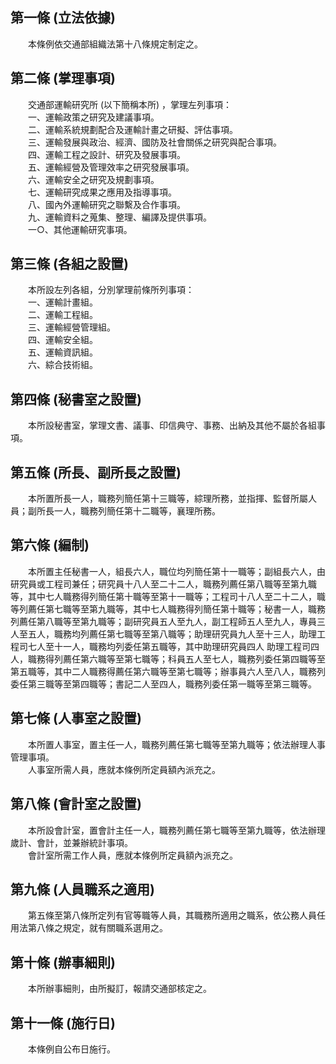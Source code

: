 第一條 (立法依據)
-----------------
　　本條例依交通部組織法第十八條規定制定之。  


第二條 (掌理事項)
-----------------
　　交通部運輸研究所 (以下簡稱本所) ，掌理左列事項：  
　　一、運輸政策之研究及建議事項。  
　　二、運輸系統規劃配合及運輸計畫之研擬、評估事項。  
　　三、運輸發展與政治、經濟、國防及社會關係之研究與配合事項。  
　　四、運輸工程之設計、研究及發展事項。  
　　五、運輸經營及管理效率之研究發展事項。  
　　六、運輸安全之研究及規劃事項。  
　　七、運輸研究成果之應用及指導事項。  
　　八、國內外運輸研究之聯繫及合作事項。  
　　九、運輸資料之蒐集、整理、編譯及提供事項。  
　　一○、其他運輸研究事項。  


第三條 (各組之設置)
-------------------
　　本所設左列各組，分別掌理前條所列事項：  
　　一、運輸計畫組。  
　　二、運輸工程組。  
　　三、運輸經營管理組。  
　　四、運輸安全組。  
　　五、運輸資訊組。  
　　六、綜合技術組。  


第四條 (秘書室之設置)
---------------------
　　本所設秘書室，掌理文書、議事、印信典守、事務、出納及其他不屬於各組事項。  


第五條 (所長、副所長之設置)
---------------------------
　　本所置所長一人，職務列簡任第十三職等，綜理所務，並指揮、監督所屬人員；副所長一人，職務列簡任第十二職等，襄理所務。  


第六條 (編制)
-------------
　　本所置主任秘書一人，組長六人，職位均列簡任第十一職等；副組長六人，由研究員或工程司兼任；研究員十八人至二十二人，職務列薦任第八職等至第九職等，其中七人職務得列簡任第十職等至第十一職等；工程司十八人至二十二人，職等列薦任第七職等至第九職等，其中七人職務得列簡任第十職等；秘書一人，職務列薦任第八職等至第九職等；副研究員五人至九人，副工程師五人至九人，專員三人至五人，職務均列薦任第七職等至第八職等；助理研究員九人至十三人，助理工程司七人至十一人，職務均列委任第五職等，其中助理研究員四人  助理工程司四人，職務得列薦任第六職等至第七職等；科員五人至七人，職務列委任第四職等至第五職等，其中二人職務得薦任第六職等至第七職等；辦事員六人至八人，職務列委任第三職等至第四職等；書記二人至四人，職務列委任第一職等至第三職等。  


第七條 (人事室之設置)
---------------------
　　本所置人事室，置主任一人，職務列薦任第七職等至第九職等；依法辦理人事管理事項。  
　　人事室所需人員，應就本條例所定員額內派充之。  


第八條 (會計室之設置)
---------------------
　　本所設會計室，置會計主任一人，職務列薦任第七職等至第九職等，依法辦理歲計、會計，並兼辦統計事項。  
　　會計室所需工作人員，應就本條例所定員額內派充之。  


第九條 (人員職系之適用)
-----------------------
　　第五條至第八條所定列有官等職等人員，其職務所適用之職系，依公務人員任用法第八條之規定，就有關職系選用之。  


第十條 (辦事細則)
-----------------
　　本所辦事細則，由所擬訂，報請交通部核定之。  


第十一條 (施行日)
-----------------
　　本條例自公布日施行。